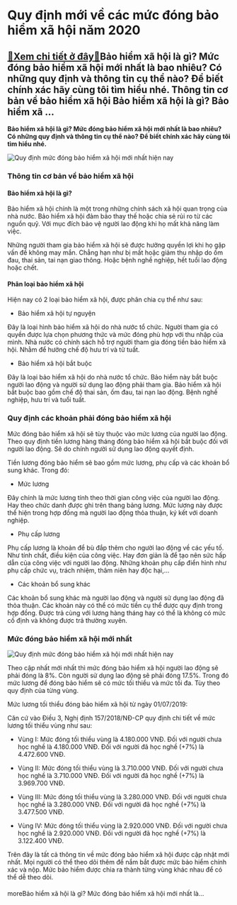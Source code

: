Quy định mới về các mức đóng bảo hiểm xã hội năm 2020
=====================================================

[:gift:Xem chi tiết ở đây:gift:](https://hddtvn.com/quy-dinh-moi-ve-cac-muc-dong-bao-hiem-xa-hoi-nam-2020/)Bảo hiểm xã hội là gì? Mức đóng bảo hiểm xã hội mới nhất là bao nhiêu? Có những quy định và thông tin cụ thể nào? Để biết chính xác hãy cùng tôi tìm hiểu nhé. Thông tin cơ bản về bảo hiểm xã hội Bảo hiểm xã hội là gì? Bảo hiểm xã …
---------------------------------------------------------------------------------------------------------------------------------------------------------------------------------------------------------------------------------------

**Bảo hiểm xã hội là gì? Mức đóng bảo hiểm xã hội mới nhất là bao nhiêu? Có những quy định và thông tin cụ thể nào? Để biết chính xác hãy cùng tôi tìm hiểu nhé.**


![Quy định mức đóng bảo hiểm xã hội mới nhất hiện nay](https://hddtvn.com/wp-content/uploads/2021/01/muc-dong-bao-hiem-xa-hoi_1707155129.jpg "Quy định mức đóng bảo hiểm xã hội mới nhất hiện nay")


### **Thông tin cơ bản về bảo hiểm xã hội**


#### **Bảo hiểm xã hội là gì?**


Bảo hiểm xã hội chính là một trong những chính sách xã hội quan trọng của nhà nước. Bảo hiểm xã hội đảm bảo thay thế hoặc chia sẻ rủi ro từ các nguồn quỹ. Với mục đích bảo vệ người lao động khi họ mất khả năng làm việc.


Những người tham gia bảo hiểm xã hội sẽ được hưởng quyền lợi khi họ gặp vấn đề không may mắn. Chẳng hạn như bị mất hoặc giảm thu nhập do ốm đau, thai sản, tai nạn giao thông. Hoặc bệnh nghề nghiệp, hết tuổi lao động hoặc chết.


#### **Phân loại bảo hiểm xã hội**


Hiện nay có 2 loại bảo hiểm xã hội, được phân chia cụ thể như sau:




* Bảo hiểm xã hội tự nguyện



Đây là loại hình bảo hiểm xã hội do nhà nước tổ chức. Người tham gia có quyền được lựa chọn phương thức và mức đóng phù hợp với thu nhập của mình. Nhà nước có chính sách hỗ trợ người tham gia đóng tiền bảo hiểm xã hội. Nhằm để hưởng chế độ hưu trí và tử tuất.




* Bảo hiểm xã hội bắt buộc



Đây là loại bảo hiểm xã hội do nhà nước tổ chức. Bảo hiểm này bắt buộc người lao động và người sử dụng lao động phải tham gia. Bảo hiểm xã hội bắt buộc bao gồm chế độ thai sản, ốm đau, tai nạn lao động. Bệnh nghề nghiệp, hưu trí và tuổi tuất.


### **Quy định các khoản phải đóng bảo hiểm xã hội**


Mức đóng bảo hiểm xã hội sẽ tùy thuộc vào mức lương của người lao động. Theo quy định tiền lương hàng tháng đóng bảo hiểm xã hội bắt buộc đối với người lao động. Sẽ do chính người sử dụng lao động quyết định. 


Tiền lương đóng bảo hiểm sẽ bao gồm mức lương, phụ cấp và các khoản bổ sung khác. Trong đó:




* Mức lương



Đây chính là mức lương tính theo thời gian công việc của người lao động. Hay theo chức danh được ghi trên thang bảng lương. Mức lương này được thể hiện trong hợp đồng mà người lao động thỏa thuận, ký kết với doanh nghiệp.




* Phụ cấp lương



Phụ cấp lương là khoản để bù đắp thêm cho người lao động về các yếu tố. Như tính chất, điều kiện của công việc. Hay đơn giản là để tạo nên sức hấp dẫn của công việc với người lao động. Những khoản phụ cấp điển hình như phụ cấp chức vụ, trách nhiệm, thâm niên hay độc hại,… 




* Các khoản bổ sung khác



Các khoản bổ sung khác mà người lao động và người sử dụng lao động đã thỏa thuận. Các khoản này có thể có mức tiền cụ thể được quy định trong hợp đồng. Được trả cùng với lương hàng tháng hay có thể là không có mức cố định và không được trả thường xuyên.


### **Mức đóng bảo hiểm xã hội mới nhất**


![Quy định mức đóng bảo hiểm xã hội mới nhất hiện nay](https://hddtvn.com/wp-content/uploads/2021/01/muc-dong-bao-hiem-xa-hoi-nam-2020_2611161836.jpg "Quy định mức đóng bảo hiểm xã hội mới nhất hiện nay")


Theo cập nhất mới nhất thì mức đóng bảo hiểm xã hội người lao động sẽ phải đóng là 8%. Còn người sử dụng lao động sẽ phải đóng 17.5%. Trong đó mức lương để đóng bảo hiểm sẽ có mức tối thiểu và mức tối đa. Tùy theo quy định của từng vùng.


Mức lương tối thiểu đóng bảo hiểm xã hội từ ngày 01/07/2019:


Căn cứ vào Điều 3, Nghị định 157/2018/NĐ-CP quy định chi tiết về mức lương tối thiểu vùng như sau:




* Vùng I: Mức đóng tối thiểu vùng là 4.180.000 VNĐ. Đối với người chưa học nghề là 4.180.000 VNĐ. Đối với người đã học nghề (+7%) là 4.472.600 VNĐ.

* Vùng II: Mức đóng tối thiểu vùng là 3.710.000 VNĐ. Đối với người chưa học nghề là 3.710.000 VNĐ. Đối với người đã học nghề (+7%) là 3.969.700 VNĐ.

* Vùng III: Mức đóng tối thiểu vùng là 3.280.000 VNĐ. Đối với người chưa học nghề là 3.280.000 VNĐ. Đối với người đã học nghề (+7%) là 3.477.500 VNĐ.

* Vùng IV: Mức đóng tối thiểu vùng là 2.920.000 VNĐ. Đối với người chưa học nghề là 2.920.000 VNĐ. Đối với người đã học nghề (+7%) là 3.122.400 VNĐ.



Trên đây là tất cả thông tin về mức đóng bảo hiểm xã hội được cập nhật mới nhất. Mọi người có thể theo dõi thêm để nắm bắt được mức bảo hiểm chính xác và nộp. Mức bảo hiểm được chia ra thành từng vùng khác nhau để có thể dễ theo dõi.


#### 


moreBảo hiểm xã hội là gì? Mức đóng bảo hiểm xã hội mới nhất là…

